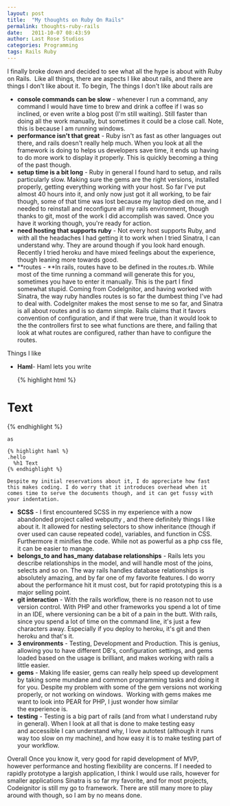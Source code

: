 ```yaml
---
layout: post
title:  "My thoughts on Ruby On Rails"
permalink: thoughts-ruby-rails
date:   2011-10-07 08:43:59
author: Last Rose Studios
categories: Programming
tags: Rails Ruby
---
```


I finally broke down and decided to see what all the hype is about with Ruby on Rails.  Like all things, there are aspects I like about rails, and there are things I don't like about it. To begin, The things I don't like about rails are

*   **console commands can be slow** - whenever I run a command, any command I would have time to brew and drink a coffee if I was so inclined, or even write a blog post (I'm still waiting). Still faster than doing all the work manually, but sometimes it could be a close call. Note, this is because I am running windows.
*   **performance isn't that great** - Ruby isn't as fast as other languages out there, and rails doesn't really help much. When you look at all the framework is doing to helps us developers save time, it ends up having to do more work to display it properly. This is quickly becoming a thing of the past though.
*   **setup time is a bit long** - Ruby in general I found hard to setup, and rails particularly slow. Making sure the gems are the right versions, installed properly, getting everything working with your host. So far I've put almost 40 hours into it, and only now just got it all working, to be fair though, some of that time was lost because my laptop died on me, and I needed to reinstall and reconfigure all my rails environment, though thanks to git, most of the work I did accomplish was saved. Once you have it working though, you're ready for action.
*   **need hosting that supports ruby** - Not every host supports Ruby, and with all the headaches I had getting it to work when I tried Sinatra, I can understand why. They are around though if you look hard enough. Recently I tried heroku and have mixed feelings about the experience, though leaning more towards good.
*   **routes - **In rails, routes have to be defined in the routes.rb. While most of the time running a command will generate this for you, sometimes you have to enter it manually. This is the part I find somewhat stupid. Coming from CodeIgnitor, and having worked with Sinatra, the way ruby handles routes is so far the dumbest thing I've had to deal with. CodeIgniter makes the most sense to me so far, and Sinatra is all about routes and is so damn simple. Rails claims that it favors convention of configuration, and if that were true, than it would look to the the controllers first to see what functions are there, and failing that look at what routes are configured, rather than have to configure the routes.

Things I like

*   **Haml**- Haml lets you write

    {% highlight html %} 
<div class="hello">
    <h1>Text</h1>
</div>
    {% endhighlight %}

    as

    {% highlight haml %} 
    .hello
      %h1 Text
    {% endhighlight %}

    Despite my initial reservations about it, I do appreciate how fast this makes coding. I do worry that it introduces overhead when it comes time to serve the documents though, and it can get fussy with your indentation.
*   **SCSS** - I first encountered SCSS in my experience with a now abandonded project called webputty , and there definitely things I like about it. It allowed for nesting selectors to show inheritance (though if over used can cause repeated code), variables, and function in CSS. Furthermore it minifies the code. While not as powerful as a php css file, it can be easier to manage.
*   **belongs_to and has_many database relationships** - Rails lets you describe relationships in the model, and will handle most of the joins, selects and so on. The way rails handles database relationships is absolutely amazing, and by far one of my favorite features. I do worry about the performance hit it must cost, but for rapid prototyping this is a major selling point.
*   **git interaction** - With the rails workflow, there is no reason not to use version control. With PHP and other frameworks you spend a lot of time in an IDE, where versioning can be a bit of a pain in the butt. With rails, since you spend a lot of time on the command line, it's just a few characters away. Especially if you deploy to heroku, it's git and then heroku and that's it.
*   **3 environments** - Testing, Development and Production. This is genius, allowing you to have different DB's, configuration settings, and gems loaded based on the usage is brilliant, and makes working with rails a little easier.
*   **gems** - Making life easier, gems can really help speed up development by taking some mundane and common programming tasks and doing it for you. Despite my problem with some of the gem versions not working properly, or not working on windows.  Working with gems makes me want to look into PEAR for PHP, I just wonder how similar the experience is.
*   **testing** - Testing is a big part of rails (and from what I understand ruby in general). When I look at all that is done to make testing easy and accessible I can understand why, I love autotest (although it runs way too slow on my machine), and how easy it is to make testing part of your workflow.

Overall Once you know it, very good for rapid development of MVP, however performance and hosting flexibility are concerns. If I needed to rapidly prototype a largish application, I think I would use rails, however for smaller applications Sinatra is so far my favorite, and for most projects, Codeignitor is still my go to framework. There are still many more to play around with though, so I am by no means done.